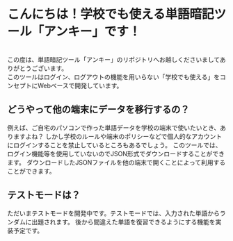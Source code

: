 # こんにちは！学校でも使える単語暗記ツール「アンキー」です！
<br>
この度は、単語暗記ツール「アンキー」のリポジトリへお越しくださいましてありがとうございます。<br>
このツールはログイン、ログアウトの機能を用いらない「学校でも使える」をコンセプトにWebベースで開発しています。<br>

## どうやって他の端末にデータを移行するの？

例えば、ご自宅のパソコンで作った単語データを学校の端末で使いたいとき、ありますよね？
しかし学校のルールや端末のポリシーなどで個人的なアカウントにログインすることを禁止しているところもあるでしょう。
このツールでは、ログイン機能等を使用していないのでJSON形式でダウンロードすることができます。
ダウンロードしたJSONファイルを他の端末で開くことによって利用することができます。

## テストモードは？

ただいまテストモードを開発中です。テストモードでは、入力された単語からランダムに出題されます。
後から間違えた単語を復習できるようにする機能を実装予定です。
